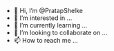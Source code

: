 - 👋 Hi, I’m @PratapShelke
- 👀 I’m interested in ...
- 🌱 I’m currently learning ...
- 💞️ I’m looking to collaborate on ...
- 📫 How to reach me ...

<!---
PratapShelke/PratapShelke is a ✨ special ✨ repository because its `README.md` (this file) appears on your GitHub profile.
You can click the Preview link to take a look at your changes.
--->

